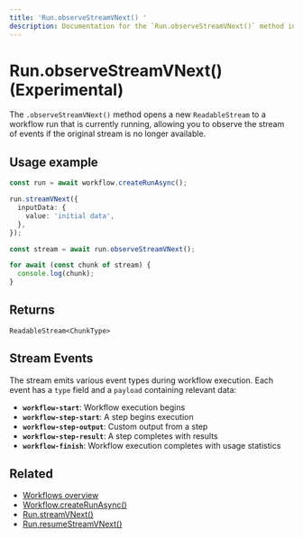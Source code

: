 ```yaml
---
title: 'Run.observeStreamVNext() '
description: Documentation for the `Run.observeStreamVNext()` method in workflows, which enables reopening the stream of an already active workflow run.
---
```


# Run.observeStreamVNext() (Experimental)

The `.observeStreamVNext()` method opens a new `ReadableStream` to a workflow run that is currently running, allowing you to observe the stream of events if the original stream is no longer available.

## Usage example

```typescript showLineNumbers copy
const run = await workflow.createRunAsync();

run.streamVNext({
  inputData: {
    value: 'initial data',
  },
});

const stream = await run.observeStreamVNext();

for await (const chunk of stream) {
  console.log(chunk);
}
```

## Returns

`ReadableStream<ChunkType>`

## Stream Events

The stream emits various event types during workflow execution. Each event has a `type` field and a `payload` containing relevant data:

- **`workflow-start`**: Workflow execution begins
- **`workflow-step-start`**: A step begins execution
- **`workflow-step-output`**: Custom output from a step
- **`workflow-step-result`**: A step completes with results
- **`workflow-finish`**: Workflow execution completes with usage statistics

## Related

- [Workflows overview](/docs/workflows/overview#testing-workflows-locally)
- [Workflow.createRunAsync()](../../../reference/workflows/workflow-methods/create-run)
- [Run.streamVNext()](./streamVNext)
- [Run.resumeStreamVNext()](./resumeStreamVNext)
